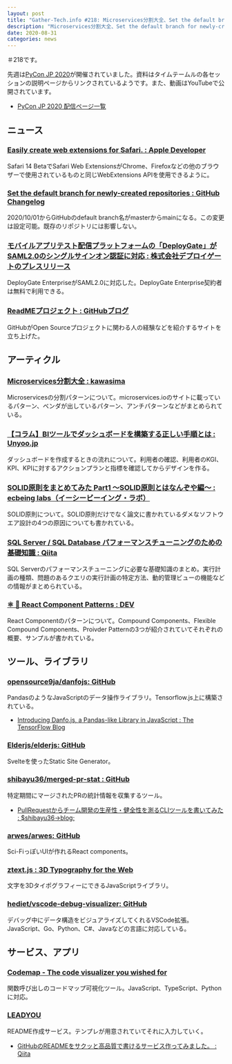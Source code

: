 ```yaml
---
layout: post
title: "Gather-Tech.info #218: Microservices分割大全、Set the default branch for newly-created repositories など"
description: "Microservices分割大全、Set the default branch for newly-created repositories など"
date: 2020-08-31
categories: news
---
```


＃218です。

先週は[PyCon JP 2020](https://pycon.jp/2020/)が開催されていました。資料はタイムテームルの各セッションの説明ページからリンクされているようです。また、動画はYouTubeで公開されています。

- [PyCon JP 2020 配信ページ一覧](https://pycon.jp/2020_live)

## ニュース

### [Easily create web extensions for Safari. : Apple Developer](https://developer.apple.com/news/?id=kuswih5l)

Safari 14 BetaでSafari Web ExtensionsがChrome、Firefoxなどの他のブラウザーで使用されているものと同じWebExtensions APIを使用できるように。

### [Set the default branch for newly-created repositories : GitHub Changelog](https://github.blog/changelog/2020-08-26-set-the-default-branch-for-newly-created-repositories/)

2020/10/01からGitHubのdefault branch名がmasterからmainになる。この変更は設定可能。既存のリポジトリには影響しない。

### [モバイルアプリテスト配信プラットフォームの「DeployGate」がSAML2.0のシングルサインオン認証に対応 : 株式会社デプロイゲートのプレスリリース](https://prtimes.jp/main/html/rd/p/000000006.000024922.html)

DeployGate EnterpriseがSAML2.0に対応した。DeployGate Enterprise契約者は無料で利用できる。

### [ReadMEプロジェクト : GitHubブログ](https://github.blog/jp/2020-08-24-readme-project/)

GitHubがOpen Sourceプロジェクトに関わる人の経験などを紹介するサイトを立ち上げた。

## アーティクル

### [Microservices分割大全 : kawasima](https://scrapbox.io/kawasima/Microservices%E5%88%86%E5%89%B2%E5%A4%A7%E5%85%A8)

Microservicesの分割パターンについて。microservices.ioのサイトに載っているパターン、ベンダが出しているパターン、アンチパターンなどがまとめられている。

### [【コラム】BIツールでダッシュボードを構築する正しい手順とは : Unyoo.jp](https://unyoo.jp/2020/08/dashborad-operation-guide/)

ダッシュボードを作成するときの流れについて。利用者の確認、利用者のKGI、KPI、KPIに対するアクションプランと指標を確認してからデザインを作る。

### [SOLID原則をまとめてみた Part1 ～SOLID原則とはなんぞや編～ : ecbeing labs（イーシービーイング・ラボ）](https://blog.ecbeing.tech/entry/2020/08/25/113000)

SOLID原則について。SOLID原則だけでなく論文に書かれているダメなソフトウエア設計の4つの原因についても書かれている。

### [SQL Server / SQL Database パフォーマンスチューニングのための基礎知識 : Qiita](https://qiita.com/Masayuki_Ozawa/items/d482c5b64b22198e564f)

SQL Serverのパフォーマンスチューニングに必要な基礎知識のまとめ。実行計画の種類、問題のあるクエリの実行計画の特定方法、動的管理ビューの機能などの情報がまとめられている。

### [⚛️ 🚀 React Component Patterns : DEV](https://dev.to/alexi_be3/react-component-patterns-49ho)

React Componentのパターンについて。Compound Components、Flexible Compound Components、Proivder Patternの3つが紹介されていてそれぞれの概要、サンプルが書かれている。

## ツール、ライブラリ

### [opensource9ja/danfojs: GitHub](https://github.com/opensource9ja/danfojs)

PandasのようなJavaScriptのデータ操作ライブラリ。Tensorflow.js上に構築されている。

- [Introducing Danfo.js, a Pandas-like Library in JavaScript : The TensorFlow Blog](https://blog.tensorflow.org/2020/08/introducing-danfo-js-pandas-like-library-in-javascript.html)

### [Elderjs/elderjs: GitHub](https://github.com/Elderjs/elderjs)

Svelteを使ったStatic Site Generator。

### [shibayu36/merged-pr-stat : GitHub](https://github.com/shibayu36/merged-pr-stat)

特定期間にマージされたPRの統計情報を収集するツール。

- [PullRequestからチーム開発の生産性・健全性を測るCLIツールを書いてみた : $shibayu36->blog;](https://blog.shibayu36.org/entry/2020/08/24/173000)

### [arwes/arwes: GitHub](https://github.com/arwes/arwes)

Sci-FiっぽいUIが作れるReact components。

### [ztext.js : 3D Typography for the Web](https://bennettfeely.com/ztext/)

文字を3DタイポグラフィーにできるJavaScriptライブラリ。

### [hediet/vscode-debug-visualizer: GitHub](https://github.com/hediet/vscode-debug-visualizer)

デバッグ中にデータ構造をビジュアライズしてくれるVSCode拡張。JavaScript、Go、Python、C#、Javaなどの言語に対応している。

## サービス、アプリ

### [Codemap - The code visualizer you wished for](https://codemap.app/)

関数呼び出しのコードマップ可視化ツール。JavaScript、TypeScript、Pythonに対応。

### [LEADYOU](https://leadyou.hacknock.com/)

README作成サービス。テンプレが用意されていてそれに入力していく。

- [GitHubのREADMEをサクッと高品質で書けるサービス作ってみました。 : Qiita](https://qiita.com/Kyome/items/2112e9d1871ec0a367ea)

